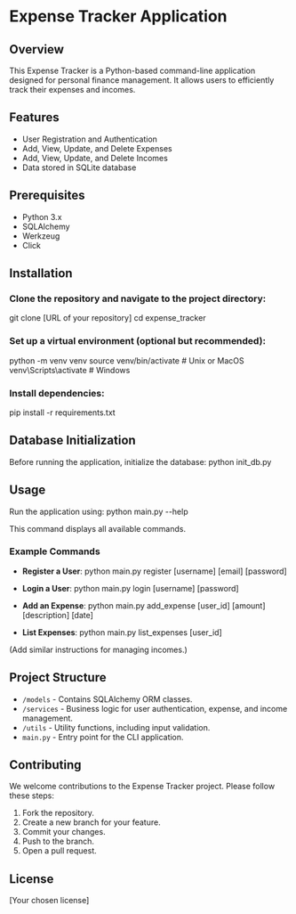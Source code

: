 # Expense Tracker Application

## Overview
This Expense Tracker is a Python-based command-line application designed for personal finance management. It allows users to efficiently track their expenses and incomes.

## Features
- User Registration and Authentication
- Add, View, Update, and Delete Expenses
- Add, View, Update, and Delete Incomes
- Data stored in SQLite database

## Prerequisites
- Python 3.x
- SQLAlchemy
- Werkzeug
- Click

## Installation

### Clone the repository and navigate to the project directory:
git clone [URL of your repository]
cd expense_tracker


### Set up a virtual environment (optional but recommended):
python -m venv venv
source venv/bin/activate # Unix or MacOS
venv\Scripts\activate # Windows


### Install dependencies:
pip install -r requirements.txt


## Database Initialization

Before running the application, initialize the database:
python init_db.py


## Usage

Run the application using:
python main.py --help


This command displays all available commands.

### Example Commands
- **Register a User**: 
python main.py register [username] [email] [password]

- **Login a User**: 
python main.py login [username] [password]

- **Add an Expense**: 
python main.py add_expense [user_id] [amount] [description] [date]

- **List Expenses**: 
python main.py list_expenses [user_id]


(Add similar instructions for managing incomes.)

## Project Structure
- `/models` - Contains SQLAlchemy ORM classes.
- `/services` - Business logic for user authentication, expense, and income management.
- `/utils` - Utility functions, including input validation.
- `main.py` - Entry point for the CLI application.

## Contributing
We welcome contributions to the Expense Tracker project. Please follow these steps:
1. Fork the repository.
2. Create a new branch for your feature.
3. Commit your changes.
4. Push to the branch.
5. Open a pull request.

## License
[Your chosen license]

